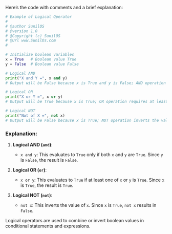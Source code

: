 Here’s the code with comments and a brief explanation:

```python
# Example of Logical Operator
# 
# @author SunilOS  
# @version 1.0
# @Copyright (c) SunilOS  
# @Url www.SunilOs.com
#

# Initialize boolean variables
x = True   # Boolean value True
y = False  # Boolean value False

# Logical AND
print("X and Y =", x and y)  
# Output will be False because x is True and y is False; AND operation requires both to be True.

# Logical OR
print("X or Y =", x or y)   
# Output will be True because x is True; OR operation requires at least one to be True.

# Logical NOT
print("Not of X =", not x)  
# Output will be False because x is True; NOT operation inverts the value.
```

### Explanation:

1. **Logical AND (`and`)**:
   - `x and y`: This evaluates to `True` only if both `x` and `y` are `True`. Since `y` is `False`, the result is `False`.

2. **Logical OR (`or`)**:
   - `x or y`: This evaluates to `True` if at least one of `x` or `y` is `True`. Since `x` is `True`, the result is `True`.

3. **Logical NOT (`not`)**:
   - `not x`: This inverts the value of `x`. Since `x` is `True`, `not x` results in `False`.

Logical operators are used to combine or invert boolean values in conditional statements and expressions.
